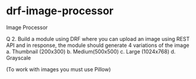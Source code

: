 # drf-image-processor
Image Processor

Q 2. Build a module using DRF where you can upload an image using REST API and in response, the module should generate 4 variations of the image 
a. Thumbnail (200x300)
b. Medium(500x500)
c. Large (1024x768) 
d. Grayscale 

(To work with images you must use Pillow) 


